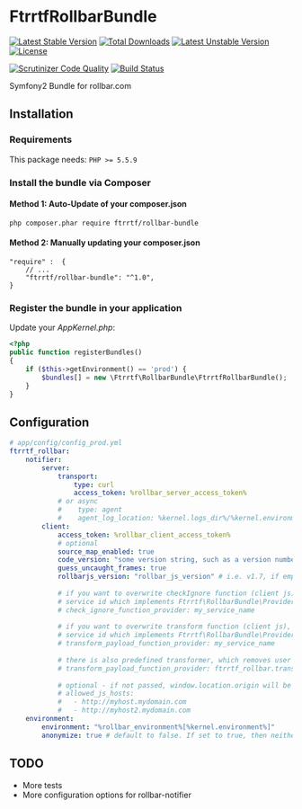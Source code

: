 FtrrtfRollbarBundle
===================

[![Latest Stable Version](https://poser.pugx.org/ftrrtf/rollbar-bundle/v/stable)](https://packagist.org/packages/ftrrtf/rollbar-bundle) [![Total Downloads](https://poser.pugx.org/ftrrtf/rollbar-bundle/downloads)](https://packagist.org/packages/ftrrtf/rollbar-bundle) [![Latest Unstable Version](https://poser.pugx.org/ftrrtf/rollbar-bundle/v/unstable)](https://packagist.org/packages/ftrrtf/rollbar-bundle) [![License](https://poser.pugx.org/ftrrtf/rollbar-bundle/license)](https://packagist.org/packages/ftrrtf/rollbar-bundle)

[![Scrutinizer Code Quality](https://scrutinizer-ci.com/g/ftrrtf/FtrrtfRollbarBundle/badges/quality-score.png?b=master)](https://scrutinizer-ci.com/g/ftrrtf/FtrrtfRollbarBundle/?branch=master)
[![Build Status](https://scrutinizer-ci.com/g/ftrrtf/FtrrtfRollbarBundle/badges/build.png?b=master)](https://scrutinizer-ci.com/g/ftrrtf/FtrrtfRollbarBundle/build-status/master)

Symfony2 Bundle for rollbar.com

## Installation

### Requirements

This package needs: `PHP >= 5.5.9`

### Install the bundle via Composer

#### Method 1: Auto-Update of your composer.json

    php composer.phar require ftrrtf/rollbar-bundle

#### Method 2: Manually updating your composer.json

    "require" :  {
        // ...
        "ftrrtf/rollbar-bundle": "^1.0",
    }

### Register the bundle in your application

Update your *AppKernel.php*:

``` php
<?php
public function registerBundles()
{
    if ($this->getEnvironment() == 'prod') {
        $bundles[] = new \Ftrrtf\RollbarBundle\FtrrtfRollbarBundle();
    }
}
```


## Configuration


```yaml
# app/config/config_prod.yml
ftrrtf_rollbar:
    notifier:
        server:
            transport:
                type: curl
                access_token: %rollbar_server_access_token%           
            # or async
            #    type: agent
            #    agent_log_location: %kernel.logs_dir%/%kernel.environment%.rollbar
        client:
            access_token: %rollbar_client_access_token%
            # optional 
            source_map_enabled: true
            code_version: "some version string, such as a version number or git sha"
            guess_uncaught_frames: true
            rollbarjs_version: "rollbar_js_version" # i.e. v1.7, if empty then the newest available version (v1.x) will be used
            
            # if you want to overwrite checkIgnore function (client js), you have to deliver
            # service id which implements Ftrrtf\RollbarBundle\Provider\CheckIgnoreFunctionProviderInterface
            # check_ignore_function_provider: my_service_name
            
            # if you want to overwrite transform function (client js), you have to deliver
            # service id which implements Ftrrtf\RollbarBundle\Provider\TransformPayloadFunctionProviderInterface
            # transform_payload_function_provider: my_service_name
            
            # there is also predefined transformer, which removes user ip and person from the payload
            # transform_payload_function_provider: ftrrtf_rollbar.transform_payload_function_provider.anonymize
            
            # optional - if not passed, window.location.origin will be only allowed host
            # allowed_js_hosts:
            #   - http://myhost.mydomain.com
            #   - http://myhost2.mydomain.com
    environment:
        environment: "%rollbar_environment%[%kernel.environment%]"
        anonymize: true # default to false. If set to true, then neither user_ip nor personal data will be reported
```

## TODO

 * More tests
 * More configuration options for rollbar-notifier
